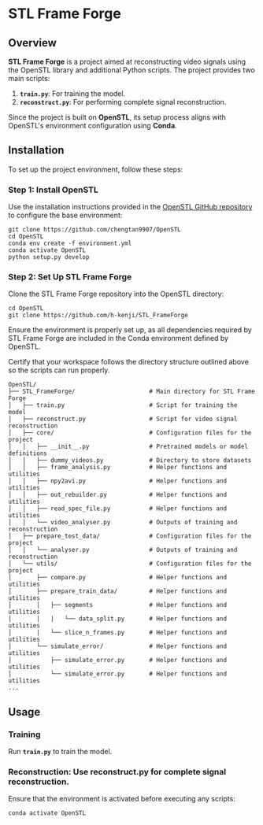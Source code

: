# STL Frame Forge  

## Overview  
**STL Frame Forge** is a project aimed at reconstructing video signals using the OpenSTL library and additional Python scripts. The project provides two main scripts:  
1. **`train.py`**: For training the model.  
2. **`reconstruct.py`**: For performing complete signal reconstruction.  

Since the project is built on **OpenSTL**, its setup process aligns with OpenSTL's environment configuration using **Conda**.

## Installation  

To set up the project environment, follow these steps:

### Step 1: Install OpenSTL  
Use the installation instructions provided in the [OpenSTL GitHub repository](https://github.com/chengtan9907/OpenSTL) to configure the base environment:  

```
git clone https://github.com/chengtan9907/OpenSTL
cd OpenSTL
conda env create -f environment.yml
conda activate OpenSTL
python setup.py develop
```
### Step 2: Set Up STL Frame Forge
Clone the STL Frame Forge repository into the OpenSTL directory:

```
cd OpenSTL
git clone https://github.com/h-kenji/STL_FrameForge
```
Ensure the environment is properly set up, as all dependencies required by STL Frame Forge are included in the Conda environment defined by OpenSTL.

Certify that your workspace follows the directory structure outlined above so the scripts can run properly.

```
OpenSTL/
├── STL_FrameForge/                     # Main directory for STL Frame Forge
│   ├── train.py                        # Script for training the model
│   ├── reconstruct.py                  # Script for video signal reconstruction
│   ├── core/                           # Configuration files for the project
│   │   ├── __init__.py                 # Pretrained models or model definitions
│   │   ├── dummy_videos.py             # Directory to store datasets
│   │   ├── frame_analysis.py           # Helper functions and utilities
│   │   ├── npy2avi.py                  # Helper functions and utilities
│   │   ├── out_rebuilder.py            # Helper functions and utilities
│   │   ├── read_spec_file.py           # Helper functions and utilities
│   │   └── video_analyser.py           # Outputs of training and reconstruction
│   ├── prepare_test_data/              # Configuration files for the project
│   │   └── analyser.py                 # Outputs of training and reconstruction
│   └── utils/                          # Configuration files for the project
│       ├── compare.py                  # Helper functions and utilities
│       ├── prepare_train_data/         # Helper functions and utilities
│       │   ├── segments                # Helper functions and utilities
│       │   |   └── data_split.py       # Helper functions and utilities
│       |   └── slice_n_frames.py       # Helper functions and utilities
│       └── simulate_error/             # Helper functions and utilities
│           ├── simulate_error.py       # Helper functions and utilities
│           └── simulate_error.py       # Helper functions and utilities
...
```
 
## Usage
### Training
Run **`train.py`** to train the model.
### Reconstruction: Use reconstruct.py for complete signal reconstruction.
Ensure that the environment is activated before executing any scripts:

```bash
conda activate OpenSTL
```
